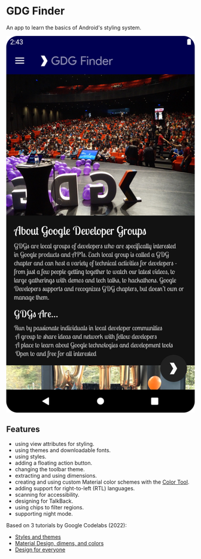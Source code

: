 # GDG Finder

An app to learn the basics of Android's styling system.

<p align="center">
<img src="screenshot.png" style="width:528px;max-width: 100%;">
</p>

## Features

- using view attributes for styling.
- using themes and downloadable fonts.
- using styles.
- adding a floating action button.
- changing the toolbar theme.
- extracting and using dimensions.
- creating and using custom Material color schemes with the [Color Tool](https://material.io/tools/color/).
- adding support for right-to-left (RTL) languages.
- scanning for accessibility.
- designing for TalkBack.
- using chips to filter regions.
- supporting night mode.

Based on 3 tutorials by Google Codelabs (2022):

- [Styles and themes](https://codelabs.developers.google.com/codelabs/kotlin-android-training-styles-and-themes/#0)
- [Material Design, dimens, and colors](https://developer.android.com/codelabs/kotlin-android-training-material-design-dimens-colors#0)
- [Design for everyone](https://codelabs.developers.google.com/codelabs/kotlin-android-training-design-for-everyone/#0)
